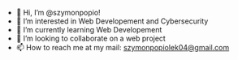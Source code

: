 - 👋 Hi, I’m @szymonpopio!
- 👀 I’m interested in Web Developement and Cybersecurity
- 🌱 I’m currently learning Web Developement
- 💞️ I’m looking to collaborate on a web project
- 📫 How to reach me at my mail: szymonpopiolek04@gmail.com
